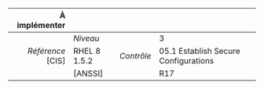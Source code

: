 
|           À implémenter    |    |    |    |
|----------------:|:---|---:|:---|
|                 |*Niveau*|| 3 |
|*Référence* [CIS]| RHEL 8 1.5.2 |*Contrôle*| 05.1 Establish Secure Configurations |
|                 |[ANSSI] || R17 |

